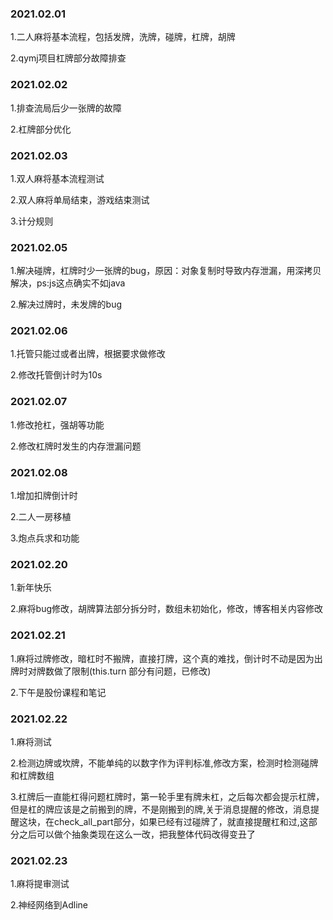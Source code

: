 ### 2021.02.01
1.二人麻将基本流程，包括发牌，洗牌，碰牌，杠牌，胡牌

2.qymj项目杠牌部分故障排查

### 2021.02.02
1.排查流局后少一张牌的故障

2.杠牌部分优化

### 2021.02.03
1.双人麻将基本流程测试

2.双人麻将单局结束，游戏结束测试

3.计分规则

### 2021.02.05
1.解决碰牌，杠牌时少一张牌的bug，原因：对象复制时导致内存泄漏，用深拷贝解决，ps:js这点确实不如java

2.解决过牌时，未发牌的bug

### 2021.02.06
1.托管只能过或者出牌，根据要求做修改

2.修改托管倒计时为10s

### 2021.02.07
1.修改抢杠，强胡等功能

2.修改杠牌时发生的内存泄漏问题

### 2021.02.08
1.增加扣牌倒计时

2.二人一房移植

3.炮点兵求和功能

### 2021.02.20
1.新年快乐

2.麻将bug修改，胡牌算法部分拆分时，数组未初始化，修改，博客相关内容修改

### 2021.02.21
1.麻将过牌修改，暗杠时不搬牌，直接打牌，这个真的难找，倒计时不动是因为出牌时对牌数做了限制(this.turn 部分有问题，已修改)

2.下午是股份课程和笔记

### 2021.02.22
1.麻将测试

2.检测边牌或坎牌，不能单纯的以数字作为评判标准,修改方案，检测时检测碰牌和杠牌数组

3.杠牌后一直能杠得问题杠牌时，第一轮手里有牌未杠，之后每次都会提示杠牌，但是杠的牌应该是之前搬到的牌，不是刚搬到的牌,关于消息提醒的修改，消息提醒这块，在check_all_part部分，如果已经有过碰牌了，就直接提醒杠和过,这部分之后可以做个抽象类现在这么一改，把我整体代码改得变丑了



### 2021.02.23
1.麻将提审测试

2.神经网络到Adline




